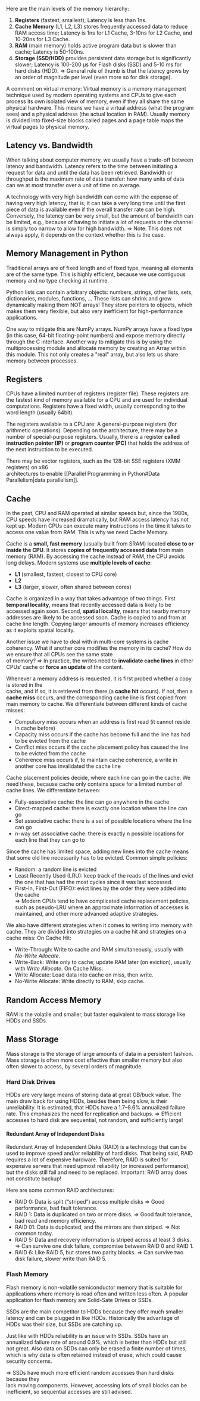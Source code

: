 Here are the main levels of the memory hierarchy: 
1. **Registers** (fastest, smallest); Latency is less than 1ns. 
2. **Cache Memory** (L1, L2, L3) stores frequently accessed data to reduce RAM access time; Latency is 1ns for L1 Cache, 3-10ns for L2 Cache, and 10-20ns for L3 Cache.
3. **RAM** (main memory) holds active program data but is slower than cache; Latency is 50-100ns. 
4. **Storage (SSD/HDD)** provides persistent data storage but is significantly slower; Latency is 100-200 μs for Flash disks (SSD) and 5-10 ms for hard disks (HDD). 
=> General rule of thumb is that the latency grows by an order of magnitude per level (even more so for disk storage).

A comment on virtual memory: Virtual memory is a memory management technique used by modern operating systems and CPUs to give each process its own isolated view of memory, even if they all share the same physical hardware. This means we have a virtual address (what the program sees) and a physical address (the actual location in RAM). Usually memory is divided into fixed-size blocks called pages and a page table maps the virtual pages to physical memory. 
## Latency vs. Bandwidth
When talking about computer memory, we usually have a trade-off between latency and bandwidth. Latency refers to the time between initiating a request for data and until the data has been retrieved. Bandwidth or throughput is the maximum rate of data transfer: how many units of data can we at most transfer over a unit of time on average.  

A technology with very high bandwidth can come with the expense of having very high latency, that is, it can take a very long time until the first piece of data is available even if the overall transfer rate can be high. Conversely, the latency can be very small, but the amount of bandwidth can be limited, e.g., because of having to initiate a lot of requests or the channel is simply too narrow to allow for high bandwidth. 
=> Note: This does not always apply, it depends on the context whether this is the case.
## Memory Management in Python
Traditional arrays are of fixed length and of fixed type, meaning all elements are of the same type. This is highly efficient, because we use contiguous memory and no type checking at runtime.

Python lists can contain arbitrary objects: numbers, strings, other lists, sets, dictionaries, modules, functions, ... These lists can shrink and grow dynamically making them NOT arrays! They store pointers to objects, which makes them very flexible, but also very inefficient for high-performance applications. 

One way to mitigate this are NumPy arrays. NumPy arrays have a fixed type (in this case, 64-bit floating-point numbers) and expose memory directly through the C interface. Another way to mitigate this is by using the multiprocessing module and allocate memory by creating an Array within this module. This not only creates a "real" array, but also lets us share memory between processes. 
## Registers
CPUs have a limited number of registers (register file). These registers are the fastest kind of memory available for a CPU and are used for individual computations. Registers have a fixed width, usually corresponding to the word length (usually 64bit). 

The registers available to a CPU are: A general-purpose registers (for arithmetic operations).
Depending on the architecture, there may be a number of special-purpose registers. Usually, there is a register **called instruction pointer (IP)** or **program counter (PC)** that holds the address of the next instruction to be executed.

There may be vector registers, such as the 128-bit SSE registers (XMM registers) on x86  
architectures to enable [[Parallel Programming in Python#Data Parallelism|data parallelism]].
## Cache
In the past, CPU and RAM operated at similar speeds but, since the 1980s, CPU speeds have increased dramatically, but RAM access latency has not kept up. Modern CPUs can execute many instructions in the time it takes to access one value from RAM. This is why we need Cache Memory. 

Cache is a **small, fast memory** (usually built from SRAM) located **close to or inside the CPU**. It stores **copies of frequently accessed data** from main memory (RAM). By accessing the cache instead of RAM, the CPU avoids long delays. Modern systems use **multiple levels of cache**:
- **L1** (smallest, fastest, closest to CPU core)
- **L2**
- **L3** (larger, slower, often shared between cores)

Cache is organized in a way that takes advantage of two things. First **temporal locality**, means that recently accessed data is likely to be accessed again soon. Second, **spatial locality**, means that nearby memory addresses are likely to be accessed soon. Cache is copied to and from at cache line length. Copying larger amounts of memory increases efficiency as it exploits spatial locality.

Another issue we have to deal with in multi-core systems is cache coherency. What if another core modifies the memory in its cache? How do we ensure that all CPUs see the same state  
of memory? => In practice, the writes need to **invalidate cache lines** in other CPUs’ cache or **force an update** of the content. 

Whenever a memory address is requested, it is first probed whether a copy is stored in the  
cache, and if so, it is retrieved from there (a **cache hit** occurs). If not, then a **cache miss** occurs, and the corresponding cache line is first copied from main memory to cache. We differentiate between different kinds of cache misses: 
- Compulsory miss occurs when an address is first read (it cannot reside in cache before)  
- Capacity miss occurs if the cache has become full and the line has had to be evicted from the cache  
- Conflict miss occurs if the cache placement policy has caused the line to be evicted from the cache  
- Coherence miss occurs if, to maintain cache coherence, a write in another core has invalidated the cache line  

Cache placement policies decide, where each line can go in the cache. We need these, because cache only contains space for a limited number of cache lines. We differentiate between:
- Fully-associative cache: the line can go anywhere in the cache  
- Direct-mapped cache: there is exactly one location where the line can go  
- Set associative cache: there is a set of possible locations where the line can go  
- n-way set associative cache: there is exactly n possible locations for each line that they can go to  

Since the cache has limited space, adding new lines into the cache means that some old line necessarily has to be evicted. Common simple policies:  
- Random: a random line is evicted  
- Least Recently Used (LRU): keep track of the reads of the lines and evict the one that has had the most cycles since it was last accessed.
- First-In, First-Out (FIFO): evict lines by the order they were added into the cache  
=> Modern CPUs tend to have complicated cache replacement policies, such as pseudo-LRU where an approximate information of accesses is maintained, and other more advanced adaptive strategies.

We also have different strategies when it comes to writing into memory with cache. They are divided into strategies on a cache hit and strategies on a cache miss:
On Cache Hit:
- Write-Through: Write to cache and RAM simultaneously, usually with *No-Write Allocate*.
- Write-Back: Write only to cache; update RAM later (on eviction), usually with *Write Allocate*.
On Cache Miss: 
- Write Allocate: Load data into cache on miss, then write. 
- No-Write Allocate: Write directly to RAM, skip cache.
## Random Access Memory
RAM is the volatile and smaller, but faster equivalent to mass storage like HDDs and SSDs. 
## Mass Storage
Mass storage is the storage of large amounts of data in a persistent fashion. Mass storage is often more cost effective than smaller memory but also often slower to access, by several orders of magnitude.
### Hard Disk Drives
HDDs are very large means of storing data at great GB/buck value. The main draw back for using HDDs, besides them being slow, is their unreliability. It is estimated, that HDDs have a 1.7–8.6% annualized failure rate. This emphasizes the need for replication and backups. 
=> Efficient accesses to hard disk are sequential, not random, and sufficiently large!
#### Redundant Array of Independent Disks
Redundant Array of Independent Disks (RAID) is a technology that can be used to improve speed and/or reliability of hard disks. That being said, RAID requires a lot of expensive hardware. Therefore, RAID is suited for expensive servers that need upmost reliability (or increased performance), but the disks still fail and need to be replaced. Important: RAID array does not constitute backup!

Here are some common RAID architectures: 
- RAID 0: Data is split (“striped”) across multiple disks => Good performance, bad fault tolerance. 
- RAID 1: Data is duplicated on two or more disks. => Good fault tolerance, bad read and memory efficiency. 
- RAID 01: Data is duplicated, and the mirrors are then striped. => Not common today. 
- RAID 5: Data and recovery information is striped across at least 3 disks. => Can survive one disk failure, compromise between RAID 0 and RAID 1. 
- RAID 6: Like RAID 5, but stores two parity blocks. => Can survive two disk failure, slower write than RAID 5. 
### Flash Memory
Flash memory is non-volatile semiconductor memory that is suitable for applications where memory is read often and written less often. A popular application for flash memory are Solid-Sate Drives or SSDs. 

SSDs are the main competitor to HDDs because they offer much smaller latency and can be plugged in like HDDs. Historically the advantage of HDDs was their size, but SSDs are catching up. 

Just like with HDDs reliability is an issue with SSDs. SSDs have an annualized failure rate of around 0.9%, which is better than HDDs but still not great. Also data on SDDs can only be erased a finite number of times, which is why data is often retained instead of erase, which could cause security concerns. 

=> SSDs have much more efficient random accesses than hard disks because they  
lack moving components. However, accessing lots of small blocks can be inefficient, so sequential accesses are still advised.

